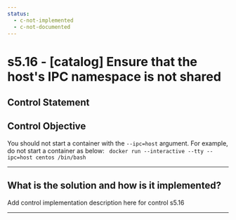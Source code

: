 ```yaml
---
status:
  - c-not-implemented
  - c-not-documented
---
```


# s5.16 - \[catalog\] Ensure that the host's IPC namespace is not shared

## Control Statement

## Control Objective

You should not start a container with the `--ipc=host` argument. For example, do not start a container as below:    ```  docker run --interactive --tty --ipc=host centos /bin/bash  ```

______________________________________________________________________

## What is the solution and how is it implemented?

Add control implementation description here for control s5.16

______________________________________________________________________
